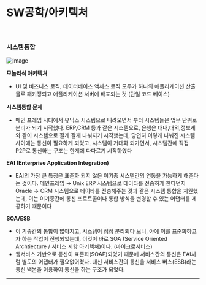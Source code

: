 # SW공학/아키텍처

<br>

### 시스템통합

![image](https://user-images.githubusercontent.com/75229881/124056884-800dc100-da61-11eb-9e6c-7cfde3565d64.png)

**모놀리식 아키텍처**

* UI 및 비즈니스 로직, 데이터베이스 액세스 로직 모두가 하나의 애플리케이션 산출물로 패키징되고 애플리케이션 서버에 배포되는 것 (단일 코드 베이스)

**시스템통합 문제**

* 메인 프레임 시대에서 유닉스 시스템으로 내려오면서 부터 시스템들은 업무 단위로 분리가 되기 시작했다. ERP,CRM 등과 같은 시스템으로, 은행은 대내,대외,정보계와 같이 시스템으로 잘게 잘게 나눠지기 시작했는데, 당연히 이렇게 나눠진 시스템 사이에는 통신이 필요하게 되었고, 시스템이 거대화 되가면서, 시스템간에 직접 P2P로 통신하는 구조는 한계에 다다르기 시작하였다

**EAI (Enterprise Application Integration)**

* EAI의 가장 큰 특징은 표준화 되지 않은 이기종 시스템간의 연동을 가능하게 해준다는 것이다. 메인프레임 → Unix ERP 시스템으로 데이타를 전송하게 한다던지 Oracle → CRM 시스템으로 데이타를 전송해주는 것과 같은 시스템 통합을 지원했는데, 이는 이기종간에 통신 프로토콜이나 통합 방식을 변경할 수 있는 어댑터를 제공하기 때문이다

**SOA/ESB**

* 이 기종간의 통합이 많아지고, 시스템이 점점 분리되다 보니, 아예 이를 표준화하고자 하는 작업이 진행되었는데, 이것이 바로 SOA (Service Oriented Archtiecture / 서비스 지향 아키텍쳐)이다. (마이크로서비스)
* 웹서비스 기반으로 통신이 표준화(SOAP)되었기 때문에 서비스간의 통신은 EAI처럼 별도의 어댑터가 필요없어졌다. 대신 서비스간의 통신을 서비스 버스(ESB)라는 통신 백본을 이용하여 통신을 하는 구조가 되었다.

---

